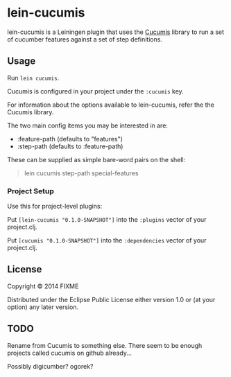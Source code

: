 # lein-cucumis

lein-cucumis is a Leiningen plugin that uses the [Cucumis](Link-Pending)
library to run a set of cucumber features against a set of step definitions.


## Usage

Run `lein cucumis`.

Cucumis is configured in your project under the `:cucumis` key.

For information about the options available to lein-cucumis, refer
the the Cucumis library.

The two main config items you may be interested in are:

* :feature-path (defaults to "features")
* :step-path    (defaults to :feature-path)

These can be supplied as simple bare-word pairs on the shell:

> lein cucumis step-path special-features


### Project Setup

Use this for project-level plugins:

Put `[lein-cucumis "0.1.0-SNAPSHOT"]` into the `:plugins` vector of your project.clj.

Put `[cucumis "0.1.0-SNAPSHOT"]` into the `:dependencies` vector of your project.clj.


## License

Copyright © 2014 FIXME

Distributed under the Eclipse Public License either version 1.0 or (at
your option) any later version.


## TODO

Rename from Cucumis to something else. There seem to be enough projects called cucumis on github already...

Possibly digicumber? ogorek?
